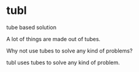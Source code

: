 # tubl
tube based solution

A lot of things are made out of tubes.

Why not use tubes to solve any kind of problems?

tubl uses tubes to solve any kind of problem.

